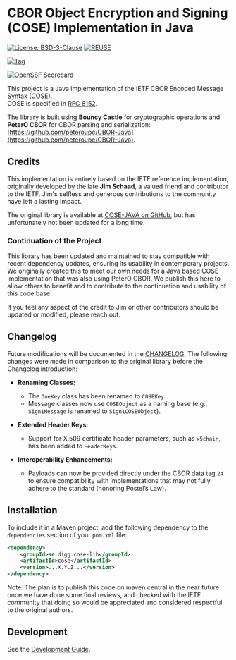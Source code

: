 # CBOR Object Encryption and Signing (COSE) Implementation in Java

[![License: BSD-3-Clause](https://img.shields.io/badge/License-BSD%203--Clause-blue?style=for-the-badge)](LICENSE)
[![REUSE](https://img.shields.io/badge/dynamic/json?url=https%3A%2F%2Fapi.reuse.software%2Fstatus%2Fgithub.com%2Fdiggsweden%2Fcose-lib&query=status&style=for-the-badge&label=REUSE)](https://api.reuse.software/info/github.com/diggsweden/cose-lib)

[![Tag](https://img.shields.io/github/v/tag/diggsweden/cose?style=for-the-badge&color=green)](https://github.com/diggsweden/cose-lib/tags)

[![OpenSSF Scorecard](https://api.scorecard.dev/projects/github.com/diggsweden/cose-lib/badge?style=for-the-badge)](https://scorecard.dev/viewer/?uri=github.com/diggsweden/cose-lib)

This project is a Java implementation of the IETF CBOR Encoded Message Syntax (COSE).  
COSE is specified in [RFC 8152](https://tools.ietf.org/html/rfc8152).

The library is built using **Bouncy Castle** for cryptographic operations and **PeterO CBOR** for CBOR parsing and serialization: [https://github.com/peteroupc/CBOR-Java](https://github.com/peteroupc/CBOR-Java).

## Credits

This implementation is entirely based on the IETF reference implementation, originally developed by the late **Jim Schaad**, a valued friend and contributor to the IETF. Jim's selfless and generous contributions to the community have left a lasting impact.

The original library is available at [COSE-JAVA on GitHub](https://github.com/cose-wg/COSE-JAVA),
but has unfortunately not been updated for a long time.

### Continuation of the Project

This library has been updated and maintained to stay compatible with recent dependency updates,
ensuring its usability in contemporary projects.
We originally created this to meet our own needs for a Java based COSE implementation that was also using PeterO CBOR.
We publish this here to allow others to benefit and to contribute to the continuation and usability of this code base.

If you feel any aspect of the credit to Jim or other contributors should be updated or modified, please reach out.

## Changelog

Future modifications will be documented in the [CHANGELOG](CHANGELOG.md).
The following changes were made in comparison to the original library before the Changelog introduction:

- **Renaming Classes:**
  - The `OneKey` class has been renamed to `COSEKey`.
  - Message classes now use `COSEObject` as a naming base (e.g., `Sign1Message` is renamed to `Sign1COSEObject`).

- **Extended Header Keys:**
  - Support for X.509 certificate header parameters, such as `x5chain`, has been added to `HeaderKeys`.

- **Interoperability Enhancements:**
  - Payloads can now be provided directly under the CBOR data tag `24` to ensure compatibility with implementations that may not fully adhere to the standard (honoring Postel’s Law).

## Installation

To include it in a Maven project, add the following dependency to the `dependencies` section of your `pom.xml` file:

```xml
<dependency>
    <groupId>se.digg.cose-lib</groupId>
    <artifactId>cose</artifactId>
    <version>...X.Y.Z...</version>
</dependency>
```

Note: The plan is to publish this code on maven central in the near future once we have done some final reviews,
and checked with the IETF community that doing so would be appreciated and considered respectful to the original authors.

## Development

See the [Development Guide](docs/DEVELOPMENT.md).